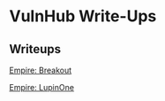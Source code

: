 # VulnHub Write-Ups

## Writeups

[Empire: Breakout](https://clayton-galy.notion.site/Empire-Breakout-686f30ab1ee04a0dae4209ffbc0884dd)

[Empire: LupinOne](https://clayton-galy.notion.site/Empire-LupinOne-82736972838d409394b06cef1b22a0b3)
